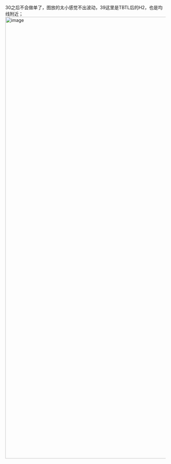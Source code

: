30之后不会做单了，图放的太小感觉不出波动，39这里是TBTL后的H2，也是均线附近；  
<img width="2574" height="1386" alt="image" src="https://github.com/user-attachments/assets/2877ac05-a9fb-4d1c-9e58-1b1e6c0aa6f6" />
